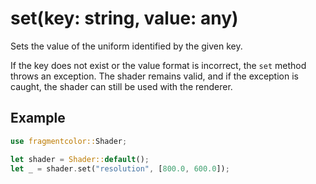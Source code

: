# set(key: string, value: any)

Sets the value of the uniform identified by the given key.

If the key does not exist or the value format is incorrect, the `set` method throws an exception. The shader remains valid, and if the exception is caught, the shader can still be used with the renderer.

## Example

```rust
use fragmentcolor::Shader;

let shader = Shader::default();
let _ = shader.set("resolution", [800.0, 600.0]);
```
